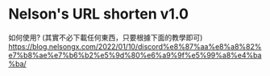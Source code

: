 # Nelson's URL shorten v1.0

如何使用? (其實不必下載任何東西，只要根據下面的教學即可)
https://blog.nelsongx.com/2022/01/10/discord%e8%87%aa%e8%a8%82%e7%b8%ae%e7%b6%b2%e5%9d%80%e6%a9%9f%e5%99%a8%e4%ba%ba/
